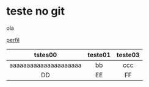 # teste no git


ola

[perfil][perfil]


[perfil]: https://github.com/wll8090/

tstes00|teste01|teste03
:-:|:-:|:-:
aaaaaaaaaaaaaaaaaaaaa|bb|ccc
DD|EE|FF
